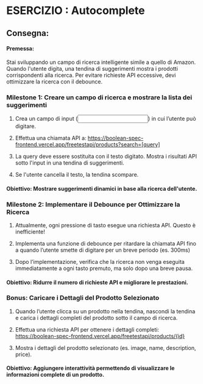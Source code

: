 # ESERCIZIO : Autocomplete

## Consegna:

#### Premessa:

Stai sviluppando un campo di ricerca intelligente simile a quello di Amazon. Quando l'utente digita, una tendina di suggerimenti mostra i prodotti corrispondenti alla ricerca. Per evitare richieste API eccessive, devi ottimizzare la ricerca con il debounce.

### Milestone 1: Creare un campo di ricerca e mostrare la lista dei suggerimenti

1. Crea un campo di input (<input type="text">) in cui l’utente può digitare.

2. Effettua una chiamata API a:
   https://boolean-spec-frontend.vercel.app/freetestapi/products?search=[query]

3. La query deve essere sostituita con il testo digitato.
   Mostra i risultati API sotto l'input in una tendina di suggerimenti.

4. Se l'utente cancella il testo, la tendina scompare.

#### Obiettivo: Mostrare suggerimenti dinamici in base alla ricerca dell'utente.

### Milestone 2: Implementare il Debounce per Ottimizzare la Ricerca

1. Attualmente, ogni pressione di tasto esegue una richiesta API. Questo è inefficiente!

2. Implementa una funzione di debounce per ritardare la chiamata API fino a quando l’utente smette di digitare per un breve periodo (es. 300ms)

3. Dopo l’implementazione, verifica che la ricerca non venga eseguita immediatamente a ogni tasto premuto, ma solo dopo una breve pausa.

#### Obiettivo: Ridurre il numero di richieste API e migliorare le prestazioni.

### Bonus: Caricare i Dettagli del Prodotto Selezionato

1. Quando l’utente clicca su un prodotto nella tendina, nascondi la tendina e carica i dettagli completi del prodotto sotto il campo di ricerca.

2. Effettua una richiesta API per ottenere i dettagli completi:
   https://boolean-spec-frontend.vercel.app/freetestapi/products/{id}

3. Mostra i dettagli del prodotto selezionato (es. image, name, description, price).

#### Obiettivo: Aggiungere interattività permettendo di visualizzare le informazioni complete di un prodotto.
